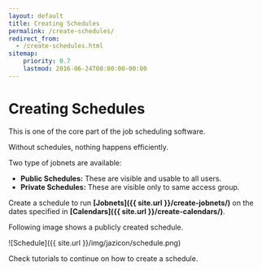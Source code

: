 ```yaml
---
layout: default
title: Creating Schedules
permalink: /create-schedules/
redirect_from:
  - /create-schedules.html
sitemap:
    priority: 0.7
    lastmod: 2016-06-24T00:00:00-00:00
---
```


# <i class="fa fa-line-chart"></i> Creating Schedules

This is one of the core part of the job scheduling software.

Without schedules, nothing happens efficiently.

Two type of jobnets are available:

*   **Public Schedules:** These are visible and usable to all users.
*   **Private Schedules:** These are visible only to same access group.


Create a schedule to run **[Jobnets]({{ site.url }}/create-jobnets/)** on the dates specified in **[Calendars]({{ site.url }}/create-calendars/)**.

Following image shows a publicly created schedule.

![Schedule]({{ site.url }}/img/jazicon/schedule.png)

Check tutorials to continue on how to create a schedule.